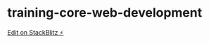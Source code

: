 # training-core-web-development

[Edit on StackBlitz ⚡️](https://stackblitz.com/edit/training-core-web-development)